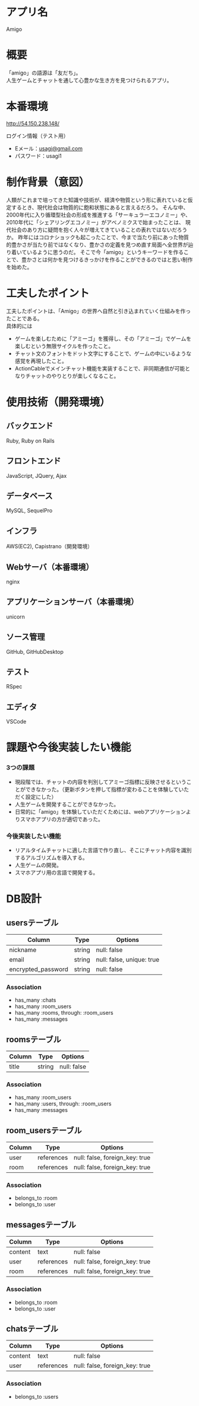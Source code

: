 # アプリ名
Amigo

# 概要
「amigo」の語源は「友だち」。  
人生ゲームとチャットを通して心豊かな生き方を見つけられるアプリ。

# 本番環境
http://54.150.238.148/

ログイン情報（テスト用）
- Eメール：usagi@gmail.com
- パスワード：usagi1

# 制作背景（意図）
人類がこれまで培ってきた知識や技術が、経済や物質という形に表れていると仮定するとき、現代社会は物質的に飽和状態にあると言えるだろう。
そんな中、2000年代に入り循環型社会の形成を推進する「サーキュラーエコノミー」や、2010年代に「シェアリングエコノミー」がアベノミクスで始まったことは、
現代社会のあり方に疑問を抱く人々が増えてきていることの表れではないだろうか。
昨年にはコロナショックも起こったことで、今まで当たり前にあった物質的豊かさが当たり前ではなくなり、豊かさの定義を見つめ直す局面へ全世界が辿り着いているように思うのだ。
そこで今「amigo」というキーワードを作ることで、豊かさとは何かを見つけるきっかけを作ることができるのではと思い制作を始めた。

# 工夫したポイント
工夫したポイントは、「Amigo」の世界へ自然と引き込まれていく仕組みを作ったことである。  
具体的には  
- ゲームを楽しむために「アミーゴ」を獲得し、その「アミーゴ」でゲームを楽しむという無限サイクルを作ったこと。
- チャット文のフォントをドット文字にすることで、ゲームの中にいるような感覚を再現したこと。
- ActionCableでメインチャット機能を実装することで、非同期通信が可能となりチャットのやりとりが楽しくなること。

# 使用技術（開発環境）

## バックエンド
Ruby, Ruby on Rails

## フロントエンド
JavaScript, JQuery, Ajax

## データベース
MySQL, SequelPro

## インフラ
AWS(EC2), Capistrano（開発環境）

## Webサーバ（本番環境）
nginx

## アプリケーションサーバ（本番環境）
unicorn

## ソース管理
GitHub, GitHubDesktop

## テスト
RSpec

## エディタ
VSCode

# 課題や今後実装したい機能
### 3つの課題
- 現段階では、チャットの内容を判別してアミーゴ指標に反映させるということができなかった。（更新ボタンを押して指標が変わることを体験していただく設定にした）
- 人生ゲームを開発することができなかった。
- 日常的に「amigo」を体験していただくためには、webアプリケーションよりスマホアプリの方が適切であった。
### 今後実装したい機能
- リアルタイムチャットに適した言語で作り直し、そこにチャット内容を識別するアルゴリズムを導入する。
- 人生ゲームの開発。
- スマホアプリ用の言語で開発する。

# DB設計

## usersテーブル
|  Column            |  Type  | Options                    |
| ------------------ | ------ | -------------------------- |
| nickname           | string | null: false                |
| email              | string | null: false,  unique: true |
| encrypted_password | string | null: false                |

### Association
- has_many :chats
- has_many :room_users
- has_many :rooms, through: :room_users
- has_many :messages


## roomsテーブル
|  Column      |  Type      | Options                        |
| ------------ | ---------- | ------------------------------ |
| title        | string     | null: false                    |

### Association
- has_many :room_users
- has_many :users, through: :room_users
- has_many :messages



## room_usersテーブル
|  Column  |  Type      | Options                           |
| -------- | ---------- | --------------------------------- |
| user     | references | null: false, foreign_key: true    |
| room     | references | null: false, foreign_key: true    |

### Association
- belongs_to :room
- belongs_to :user



## messagesテーブル
|  Column  |  Type      | Options                        |
| -------- | ---------- | ------------------------------ |
| content  | text       | null: false                    |
| user     | references | null: false, foreign_key: true |
| room     | references | null: false, foreign_key: true |

### Association
- belongs_to :room
- belongs_to :user



## chatsテーブル
|  Column  |  Type      | Options                           |
| -------- | ---------- | --------------------------------- |
| content  | text       | null: false                       |
| user     | references | null: false, foreign_key: true    |

### Association
- belongs_to :users
